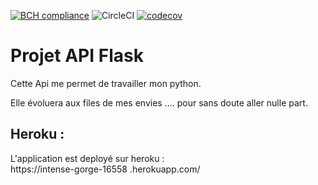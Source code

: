 [![BCH compliance](https://bettercodehub.com/edge/badge/TheNoobProgrammeur/api_flask?branch=master)](https://bettercodehub.com/)
![CircleCI](https://circleci.com/gh/TheNoobProgrammeur/api_flask.svg?style=svg)
[![codecov](https://codecov.io/gh/TheNoobProgrammeur/api_flask/branch/master/graph/badge.svg)](https://codecov.io/gh/TheNoobProgrammeur/api_flask)


# Projet API Flask

Cette Api me permet de travailler mon python.

Elle évoluera aux files de mes envies .... pour sans doute aller nulle part.

## Heroku :

L'application est deployé sur heroku :  
https://intense-gorge-16558
.herokuapp.com/
